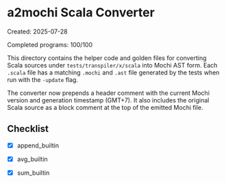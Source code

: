 # a2mochi Scala Converter

Created: 2025-07-28

Completed programs: 100/100

This directory contains the helper code and golden files for converting Scala
sources under `tests/transpiler/x/scala` into Mochi AST form.
Each `.scala` file has a matching `.mochi` and `.ast` file generated by the
tests when run with the `-update` flag.

The converter now prepends a header comment with the current Mochi version and
generation timestamp (GMT+7). It also includes the original Scala source as a
block comment at the top of the emitted Mochi file.

## Checklist
- [x] append_builtin
- [x] avg_builtin
- [x] sum_builtin

